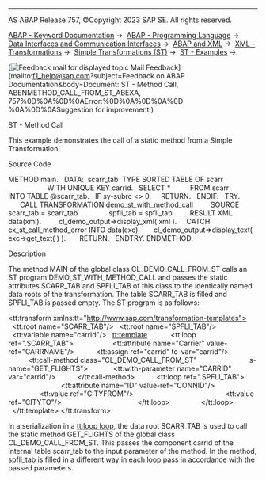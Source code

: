   

* * *

AS ABAP Release 757, ©Copyright 2023 SAP SE. All rights reserved.

[ABAP - Keyword Documentation](javascript:call_link\('abenabap.htm'\)) →  [ABAP - Programming Language](javascript:call_link\('abenabap_reference.htm'\)) →  [Data Interfaces and Communication Interfaces](javascript:call_link\('abenabap_data_communication.htm'\)) →  [ABAP and XML](javascript:call_link\('abenabap_xml.htm'\)) →  [XML - Transformations](javascript:call_link\('abenabap_xml_trafos.htm'\)) →  [Simple Transformations (ST)](javascript:call_link\('abenabap_st.htm'\)) →  [ST - Examples](javascript:call_link\('abenst_abexas.htm'\)) → 

 [![](Mail.gif?object=Mail.gif&sap-language=EN "Feedback mail for displayed topic") Mail Feedback](mailto:f1_help@sap.com?subject=Feedback on ABAP Documentation&body=Document: ST - Method Call, ABENMETHOD_CALL_FROM_ST_ABEXA, 757%0D%0A%0D%0AError:%0D%0A%0D%0A%0D
%0A%0D%0ASuggestion for improvement:)

ST - Method Call

This example demonstrates the call of a static method from a Simple Transformation.

Source Code   

METHOD main.
  DATA:  scarr\_tab  TYPE SORTED TABLE OF scarr
                    WITH UNIQUE KEY carrid.
  SELECT \*
         FROM scarr
         INTO TABLE @scarr\_tab.
  IF sy-subrc <> 0.
    RETURN.
  ENDIF.
  TRY.
      CALL TRANSFORMATION demo\_st\_with\_method\_call
        SOURCE scarr\_tab = scarr\_tab
               spfli\_tab = spfli\_tab
        RESULT XML data(xml).
        cl\_demo\_output=>display\_xml( xml ).
    CATCH cx\_st\_call\_method\_error INTO data(exc).
      cl\_demo\_output=>display\_text( exc->get\_text( ) ).
      RETURN.
  ENDTRY.
ENDMETHOD.

Description   

The method MAIN of the global class CL\_DEMO\_CALL\_FROM\_ST calls an ST program DEMO\_ST\_WITH\_METHOD\_CALL and passes the static attributes SCARR\_TAB and SPFLI\_TAB of this class to the identically named data roots of the transformation. The table SCARR\_TAB is filled and SPFLI\_TAB is passed empty. The ST program is as follows:

<?sap.transform simple?>
<tt:transform xmlns:tt="http://www.sap.com/transformation-templates">
  <tt:root name="SCARR\_TAB"/>
  <tt:root name="SPFLI\_TAB"/>
  <tt:variable name="carrid"/>
  <tt:template>
    <FlightList>
      <tt:loop ref=".SCARR\_TAB">
        <Flights>
          <tt:attribute name="Carrier" value-ref="CARRNAME"/>
          <tt:assign ref="carrid" to-var="carrid"/>
          <tt:call-method class="CL\_DEMO\_CALL\_FROM\_ST"
                          s-name="GET\_FLIGHTS">
            <tt:with-parameter name="CARRID" var="carrid"/>
          </tt:call-method>
          <tt:loop ref=".SPFLI\_TAB">
            <Connection>
              <tt:attribute name="ID" value-ref="CONNID"/>
              <From>
                <tt:value ref="CITYFROM"/>
              </From>
              <To>
                <tt:value ref="CITYTO"/>
              </To>
            </Connection>
          </tt:loop>
        </Flights>
      </tt:loop>
    </FlightList>
  </tt:template>
</tt:transform>

In a serialization in a [tt:loop loop](javascript:call_link\('abenst_tt_loop.htm'\)), the data root SCARR\_TAB is used to call the static method GET\_FLIGHTS of the global class CL\_DEMO\_CALL\_FROM\_ST. This passes the component carrid of the internal table scarr\_tab to the input parameter of the method. In the method, spfli\_tab is filled in a different way in each loop pass in accordance with the passed parameters.